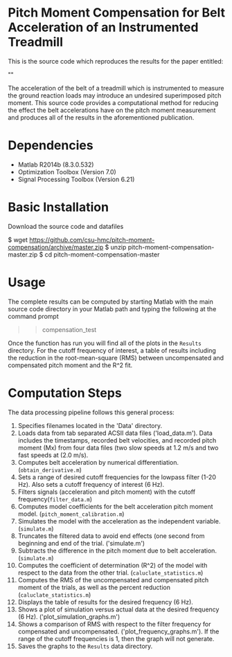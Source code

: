 Pitch Moment Compensation for Belt Acceleration of an Instrumented Treadmill
============================================================================

This is the source code which reproduces the results for the paper entitled:

"<insert final paper title here>"

The acceleration of the belt of a treadmill which is instrumented to measure
the ground reaction loads may introduce an undesired superimposed pitch moment.
This source code provides a computational method for reducing the effect the
belt accelerations have on the pitch moment measurement and produces all of the
results in the aforementioned publication.

Dependencies
============

- Matlab R2014b (8.3.0.532)
- Optimization Toolbox (Version 7.0)
- Signal Processing Toolbox (Version 6.21)

Basic Installation
==================

Download the source code and datafiles

   $ wget https://github.com/csu-hmc/pitch-moment-compensation/archive/master.zip
   $ unzip pitch-moment-compensation-master.zip
   $ cd pitch-moment-compensation-master

Usage
=====

The complete results can be computed by starting Matlab with the main source
code directory in your Matlab path and typing the following at the command
prompt

   >> compensation_test

Once the function has run you will find all of the plots in the
`Results` directory.  For the cutoff frequency of interest, a table of results 
including the reduction in the root-mean-square (RMS) between uncompensated
and compensated pitch moment and the R^2 fit.  

Computation Steps
=================

The data processing pipeline follows this general process:

1. Specifies filenames located in the 'Data' directory. 
2. Loads data from tab separated ACSII data files ('load_data.m'). Data includes
	the timestamps, recorded belt velocities, and recorded pitch moment (Mx) from 
	four data files (two slow speeds at 1.2 m/s and two fast speeds at (2.0 m/s). 
3. Computes belt acceleration by numerical differentiation.(`obtain_derivative.m`)
4. Sets a range of desired cutoff frequencies for the lowpass filter (1-20 Hz).  Also sets
	a cutoff frequency of interest (6 Hz).  
5. Filters signals (acceleration and pitch moment) with the cutoff frequency(`filter_data.m`)
6. Computes model coefficients for the belt acceleration pitch moment model.
   (`pitch_moment_calibration.m`)
7. Simulates the model with the acceleration as the independent variable.
   (`simulate.m`)
8. Truncates the filtered data to avoid end effects (one second from beginning 
	and end of the trial. ('simulate.m')
9. Subtracts the difference in the pitch moment due to belt acceleration.
    (`simulate.m`)
10. Computes the coefficient of determination (R^2) of the model with respect to
    the data from the other trial. (`caluclate_statistics.m`)
11. Computes the RMS of the uncompensated and compensated pitch moment of the trials, as well 
	as the percent reduction (`caluclate_statistics.m`)
11. Displays the table of results for the desired frequency (6 Hz).
12. Shows a plot of simulation versus actual data at the desired frequency (6 Hz). 
	('plot_simulation_graphs.m')
13. Shows a comparison of RMS with respect to the filter frequency for compensated
    and uncompensated. ('plot_frequency_graphs.m'). If the range of the cutoff frequencies is 1, then the 
	graph will not generate.
14. Saves the graphs to the `Results` data directory.
